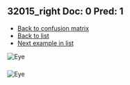 ## 32015_right Doc: 0 Pred: 1
- [Back to confusion matrix](https://github.com/juliandewit/kaggle_retinopathy/blob/master/matrix.md)
- [Back to list](https://github.com/juliandewit/kaggle_retinopathy/blob/master/lists/01/list.md)
- [Next example in list](https://github.com/juliandewit/kaggle_retinopathy/blob/master/lists/01/32/32046_left.md)

![Eye](https://retinopaty.blob.core.windows.net/size1024/32015_right_0.jpeg)

### 

![Eye]()
